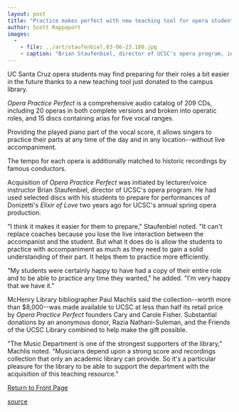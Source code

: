 ```yaml
---
layout: post
title: "Practice makes perfect with new teaching tool for opera students"
author: Scott Rappaport
images:
  -
    - file: ../art/staufenbiel.03-06-23.180.jpg
    - caption: "Brian Staufenbiel, director of UCSC's opera program, initiated the acquisition of Opera Practice Perfect. Photo: Courtesy of Brian Staufenbiel"
---
```


UC Santa Cruz opera students may find preparing for their roles a bit easier in the future thanks to a new teaching tool just donated to the campus library.

_Opera Practice Perfect_ is a comprehensive audio catalog of 209 CDs, including 20 operas in both complete versions and broken into operatic roles, and 15 discs containing arias for five vocal ranges.

Providing the played piano part of the vocal score, it allows singers to practice their parts at any time of the day and in any location--without live accompaniment.

The tempo for each opera is additionally matched to historic recordings by famous conductors.  

Acquisition of _Opera Practice Perfect_ was initiated by lecturer/voice instructor Brian Staufenbiel, director of UCSC's opera program. He had used selected discs with his students to prepare for performances of Donizetti's _Elixir of Love_ two years ago for UCSC's annual spring opera production.  

"I think it makes it easier for them to prepare," Staufenbiel noted. "It can't replace coaches because you lose the live interaction between the accompanist and the student. But what it does do is allow the students to practice with accompaniment as much as they need to gain a solid understanding of their part. It helps them to practice more efficiently.  

"My students were certainly happy to have had a copy of their entire role and to be able to practice any time they wanted," he added. "I'm very happy that we have it."  

McHenry Library bibliographer Paul Machlis said the collection--worth more than $8,000--was made available to UCSC at less than half its retail price by _Opera Practice Perfect_ founders Cary and Carole Fisher. Substantial donations by an anonymous donor, Razia Nathani-Suleman, and the Friends of the UCSC Library combined to help make the gift possible.  

"The Music Department is one of the strongest supporters of the library," Machlis noted. "Musicians depend upon a strong score and recordings collection that only an academic library can provide. So it's a particular pleasure for the library to be able to support the department with the acquisition of this teaching resource."  


[Return to Front Page][1]

[1]: http://currents.ucsc.edu/

[source](http://www1.ucsc.edu/currents/02-03/06-23/opera.html "Permalink to opera")
